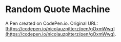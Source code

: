 # Random Quote Machine

A Pen created on CodePen.io. Original URL: [https://codepen.io/nicolauzpitterz/pen/gOxmWwq](https://codepen.io/nicolauzpitterz/pen/gOxmWwq).


